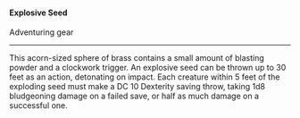 #### Explosive Seed

Adventuring gear

---

This acorn-sized sphere of brass contains a small amount of blasting powder and a clockwork trigger. An explosive seed can be thrown up to 30 feet as an action, detonating on impact. Each creature within 5 feet of the exploding seed must make a DC 10 Dexterity saving throw, taking 1d8 bludgeoning damage on a failed save, or half as much damage on a successful one.
